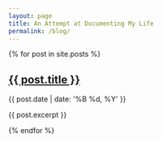 ```yaml
---
layout: page
title: An Attempt at Documenting My Life
permalink: /blog/
---
```


<div class="article-container">
  {% for post in site.posts %}
  <article>
    <h2><a href="{{ post.url }}">{{ post.title }}</a></h2>
    <p>{{ post.date | date: '%B %d, %Y' }}</p>
    <p>{{ post.excerpt }}</p>
  </article>
{% endfor %}
</div>

